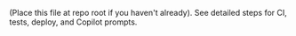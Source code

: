 (Place this file at repo root if you haven't already). See detailed steps for CI, tests, deploy, and Copilot prompts.
